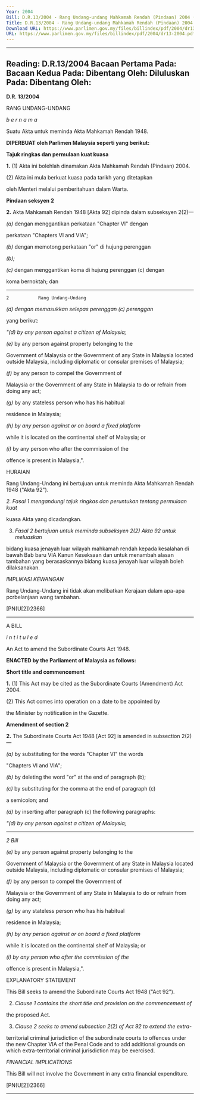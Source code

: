 ```yaml
---
Year: 2004
Bill: D.R.13/2004 - Rang Undang-undang Mahkamah Rendah (Pindaan) 2004 (Lulus)
Title: D.R.13/2004 - Rang Undang-undang Mahkamah Rendah (Pindaan) 2004 (Lulus)
Download URL: https://www.parlimen.gov.my/files/billindex/pdf/2004/dr13-2004.pdf
URL: https://www.parlimen.gov.my/files/billindex/pdf/2004/dr13-2004.pdf
---
```

---
Reading:
D.R.13/2004
Bacaan Pertama Pada:
Bacaan Kedua Pada:
Dibentang Oleh:
Diluluskan Pada:
Dibentang Oleh:
---

**D.R. 13/2004**

RANG UNDANG-UNDANG

_b e r n a m a_

Suatu Akta untuk meminda Akta Mahkamah Rendah 1948.

**DIPERBUAT oleh Parlimen Malaysia seperti yang berikut:**

**Tajuk ringkas dan permulaan kuat kuasa**

**1.** (1) Akta ini bolehlah dinamakan Akta Mahkamah Rendah
(Pindaan) 2004.

(2) Akta ini mula berkuat kuasa pada tarikh yang ditetapkan

oleh Menteri melalui pemberitahuan dalam Warta.

**Pindaan seksyen 2**

**2.** Akta Mahkamah Rendah  1948  [Akta 92] dipinda dalam
subseksyen 2(2)—

_(a)_ dengan menggantikan perkataan "Chapter VI" dengan

perkataan "Chapters VI and VIA";

_(b)_ dengan memotong perkataan "or" di hujung perenggan

_(b);_

_(c)_ dengan menggantikan koma di hujung perenggan (c) dengan

koma bernoktah; dan


-----

```
2           Rang Undang-Undang

```
_(d) dengan memasukkan selepas perenggan (c) perenggan_

yang berikut:

_"(d) by any person against a citizen of Malaysia;_

_(e)_ by any person against property belonging to the

Government of Malaysia or the Government of
any State in Malaysia located outside Malaysia,
including diplomatic or consular premises of
Malaysia;

_(f)_ by any person to compel the Government of

Malaysia or the Government of any State in
Malaysia to do or refrain from doing any act;

_(g)_ by any stateless person who has his habitual

residence in Malaysia;

_(h) by any person against or on board a fixed platform_

while it is located on the continental shelf of
Malaysia; or

_(i)_ by any person who after the commission of the

offence is present in Malaysia,".

HURAIAN

Rang Undang-Undang ini bertujuan untuk meminda Akta Mahkamah Rendah
1948 ("Akta 92").


_2._ _Fasal 1 mengandungi tajuk ringkas dan peruntukan tentang permulaan kuat_

kuasa Akta yang dicadangkan.

3. _Fasal 2 bertujuan untuk meminda subseksyen 2(2) Akta 92 untuk meluaskan_

bidang kuasa jenayah luar wilayah mahkamah rendah kepada kesalahan di
bawah Bab baru VIA Kanun Keseksaan dan untuk menambah alasan tambahan
yang berasaskannya bidang kuasa jenayah luar wilayah boleh dilaksanakan.

_IMPLIKASI KEWANGAN_

Rang Undang-Undang ini tidak akan melibatkan Kerajaan dalam apa-apa
pcrbelanjaan wang tambahan.

[PN(U[2])2366]


-----

A BILL

_i n t i t u l e d_

An Act to amend the Subordinate Courts Act 1948.

**ENACTED by the Parliament of Malaysia as follows:**

**Short title and commencement**

**1.** (1) This Act may be cited as the Subordinate Courts (Amendment)
Act 2004.

(2) This Act comes into operation on a date to be appointed by

the Minister by notification in the Gazette.

**Amendment of section 2**

**2.** The Subordinate Courts Act 1948 [Act 92] is amended in
subsection 2(2)—

_(a)_ by substituting for the words "Chapter VI" the words

"Chapters VI and VIA";

_(b)_ by deleting the word "or" at the end of paragraph (b);

_(c)_ by substituting for the comma at the end of paragraph (c)

a semicolon; and

_(d)_ by inserting after paragraph (c) the following paragraphs:

_"(d) by any person against a citizen of Malaysia;_


-----

_2                             Bill_

_(e)_ by any person against property belonging to the

Government of Malaysia or the Government of
any State in Malaysia located outside Malaysia,
including diplomatic or consular premises of
Malaysia;

_(f)_ by any person to compel the Government of

Malaysia or the Government of any State in
Malaysia to do or refrain from doing any act;

_(g)_ by any stateless person who has his habitual

residence in Malaysia;

_(h) by any person against or on board a fixed platform_

while it is located on the continental shelf of
Malaysia; or

_(i) by any person who after the commission of the_

offence is present in Malaysia,".

EXPLANATORY STATEMENT

This Bill seeks to amend the Subordinate Courts Act 1948 ("Act 92").

2. _Clause 1 contains the short title and provision on the commencement of_

the proposed Act.

3. _Clause 2 seeks to amend subsection 2(2) of Act 92 to extend the extra-_

territorial criminal jurisdiction of the subordinate courts to offences under the
new Chapter VIA of the Penal Code and to add additional grounds on which
extra-territorial criminal jurisdiction may be exercised.

_FINANCIAL IMPLICATIONS_

This Bill will not involve the Government in any extra financial expenditure.

[PN(U[2])2366]


-----


